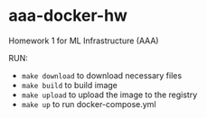 # aaa-docker-hw
Homework 1 for ML Infrastructure (AAA)

RUN:
  - `make download` to download necessary files
  - `make build` to build image
  - `make upload` to upload the image to the registry
  - `make up` to run docker-compose.yml
